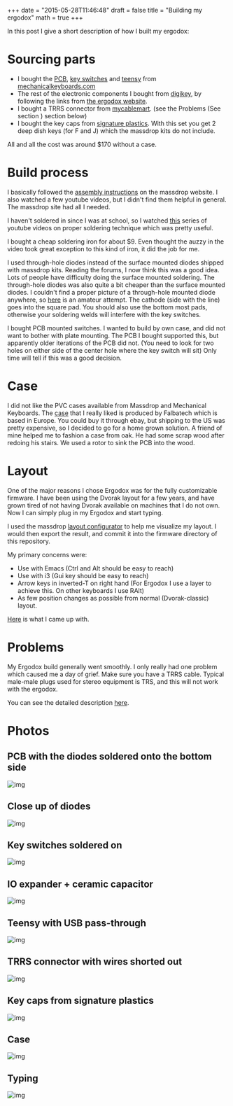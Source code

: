 +++
date = "2015-05-28T11:46:48"
draft = false
title = "Building my ergodox"
math = true
+++

In this post I give a short description of how I built my ergodox:

# Sourcing parts

-   I bought the [PCB](http://mechanicalkeyboards.com/shop/index.php?l%3Dproduct_detail&p%3D537), [key switches](http://mechanicalkeyboards.com/shop/index.php?l%3Dproduct_detail&p%3D1034) and [teensy](http://mechanicalkeyboards.com/shop/index.php?l%3Dproduct_detail&p%3D568) from [mechanicalkeyboards.com](http://mechanicalkeyboards.com)
-   The rest of the electronic components I bought from [digikey](http://www.digikey.com), by following the links from [the ergodox website](http://ergodox.org/Hardware.aspx).
-   I bought a TRRS connector from [mycablemart](http://www.mycablemart.com/store/cart.php?m%3Dproduct_detail&p%3D5021). (see the Problems (See section ) section below)
-   I bought the key caps from [signature plastics](http://keyshop.pimpmykeyboard.com/products/full-keysets/dsa-blank-sets-1). With this set you get 2 deep dish keys (for F and J) which the massdrop kits do not include.

All and all the cost was around $170 without a case.

# Build process

I basically followed the [assembly instructions](https://www.massdrop.com/ext/ergodox/assembly) on the massdrop website. 
I also watched a few youtube videos, but I didn't find them helpful in general. 
The massdrop site had all I needed.

I haven't soldered in since I was at school, so I watched [this](https://www.youtube.com/watch?v%3DJ5Sb21qbpEQ) series of youtube videos on proper soldering
technique which was pretty useful.

I bought a cheap soldering iron for about $9. Even thought the auzzy in the video took
great exception to this kind of iron, it did the job for me.

I used through-hole diodes instead of the surface mounted diodes shipped with massdrop kits.
Reading the forums, I now think this was a good idea. Lots of people have difficulty doing the 
surface mounted soldering. The through-hole diodes was also quite a bit cheaper than the surface mounted diodes.
I couldn't find a proper picture of a through-hole mounted diode anywhere, so [here](https://raw.githubusercontent.com/tjaartvdwalt/ergodox/source/images/IMG_20150301_110514.jpg) is an amateur attempt.
The cathode (side with the line) goes into the square pad. You should also use the bottom most pads, 
otherwise your soldering welds will interfere with the key switches.

I bought PCB mounted switches. I wanted to build by own case, and did not want to bother with plate mounting. The PCB I bought supported this, but apparently older iterations of the PCB did not. (You need to look for two holes on either side of the center hole where the key switch will sit) Only time will tell if this was a good decision.

# Case

I did not like the PVC cases available from Massdrop and Mechanical Keyboards. The [case](http://falbatech.pl/prestashop/index.php?id_product%3D44&controller%3Dproduct) that I really liked is produced by Falbatech which is based in Europe. You could buy it through ebay, but shipping to the US was pretty expensive, so I decided to go for a home grown solution. A friend of mine helped me to fashion a case from oak. He had some scrap wood after redoing his stairs. We used a rotor to sink the PCB into the wood.

# Layout

One of the major reasons I chose Ergodox was for the fully customizable firmware.
I have been using the Dvorak layout for a few years, and have grown tired of not having
Dvorak available on machines that I do not own. Now I can simply plug in my Ergodox and 
start typing.

I used the massdrop [layout configurator](https://www.massdrop.com/ext/ergodox/) to help me visualize my layout. I would then export
the result, and commit it into the firmware directory of this repository.

My primary concerns were:

-   Use with Emacs (Ctrl and Alt should be easy to reach)
-   Use with i3 (Gui key should be easy to reach)
-   Arrow keys in inverted-T on right hand (For Ergodox I use a layer to achieve this. On other keyboards I use RAlt)
-   As few position changes as possible from normal (Dvorak-classic) layout.

[Here](https://www.massdrop.com/ext/ergodox/?referer%3D3YWSU7&hash%3Df35e8ec2fe084fab51286fb76af9435f) is what I came up with.

# Problems

My Ergodox build generally went smoothly. I only really had one problem which caused me a day of grief. 
Make sure you have a TRRS cable. Typical male-male plugs used for stereo equipment is TRS, 
and this will not work with the ergodox.

You can see the detailed description [here](https://geekhack.org/index.php?topic%3D69512.0).

# Photos

## PCB with the diodes soldered onto the bottom side

![img](//raw.githubusercontent.com/tjaartvdwalt/tjaartvdwalt.github.io/source/assets/ergodox/pcb_diodes.jpg)

## Close up of diodes

![img](//raw.githubusercontent.com/tjaartvdwalt/tjaartvdwalt.github.io/source/assets/ergodox/diodes_zoom.jpg)

## Key switches soldered on

![img](//raw.githubusercontent.com/tjaartvdwalt/tjaartvdwalt.github.io/source/assets/ergodox/key_switches.jpg)

## IO expander + ceramic capacitor

![img](//raw.githubusercontent.com/tjaartvdwalt/tjaartvdwalt.github.io/source/assets/ergodox/io_expander.jpg)

## Teensy with USB pass-through

![img](//raw.githubusercontent.com/tjaartvdwalt/tjaartvdwalt.github.io/source/assets/ergodox/teensy.jpg)

## TRRS connector with wires shorted out

![img](//raw.githubusercontent.com/tjaartvdwalt/tjaartvdwalt.github.io/source/assets/ergodox/trrs.jpg)

## Key caps from signature plastics

![img](//raw.githubusercontent.com/tjaartvdwalt/tjaartvdwalt.github.io/source/assets/ergodox/key_caps.jpg)

## Case

![img](//raw.githubusercontent.com/tjaartvdwalt/tjaartvdwalt.github.io/source/assets/ergodox/case.jpg)

## Typing

![img](//raw.githubusercontent.com/tjaartvdwalt/tjaartvdwalt.github.io/source/assets/ergodox/typing.jpg)

